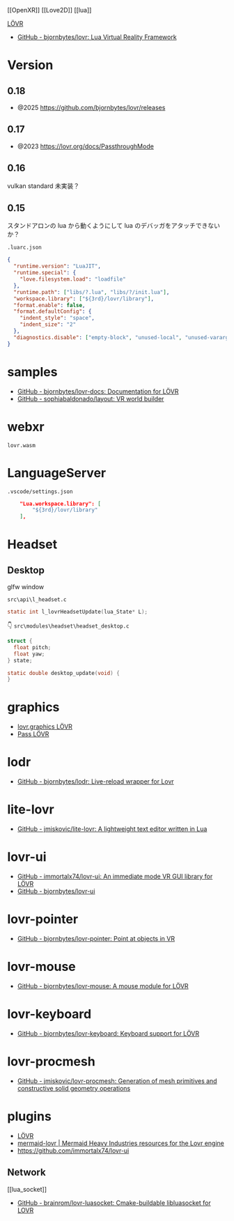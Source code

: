 [[OpenXR]] [[Love2D]]
[[lua]]

[LÖVR](https://lovr.org/docs/Getting_Started)

- [GitHub - bjornbytes/lovr: Lua Virtual Reality Framework](https://github.com/bjornbytes/lovr)

# Version

## 0.18 

- @2025 https://github.com/bjornbytes/lovr/releases

## 0.17

- @2023 https://lovr.org/docs/PassthroughMode

## 0.16

vulkan
standard 未実装？

## 0.15

スタンドアロンの lua から動くようにして lua のデバッガをアタッチできないか？

`.luarc.json`
```json
{
  "runtime.version": "LuaJIT",
  "runtime.special": {
    "love.filesystem.load": "loadfile"
  },
  "runtime.path": ["libs/?.lua", "libs/?/init.lua"],
  "workspace.library": ["${3rd}/lovr/library"],
  "format.enable": false,
  "format.defaultConfig": {
    "indent_style": "space",
    "indent_size": "2"
  },
  "diagnostics.disable": ["empty-block", "unused-local", "unused-vararg"]
}
````

# samples

- [GitHub - bjornbytes/lovr-docs: Documentation for LÖVR](https://github.com/bjornbytes/lovr-docs)
- [GitHub - sophiabaldonado/layout: VR world builder](https://github.com/sophiabaldonado/layout)

# webxr

`lovr.wasm`

# LanguageServer

`.vscode/settings.json`

```json
    "Lua.workspace.library": [
        "${3rd}/lovr/library"
    ],
```

# Headset

## Desktop

glfw window

`src\api\l_headset.c`

```c
static int l_lovrHeadsetUpdate(lua_State* L);
```

👇
`src\modules\headset\headset_desktop.c`

```c
struct {
  float pitch;
  float yaw;
} state;

static double desktop_update(void) {
}
```

# graphics

- [lovr.graphics LÖVR](https://lovr.org/docs/lovr.graphics)
- [Pass LÖVR](https://lovr.org/docs/Pass)

# lodr

- [GitHub - bjornbytes/lodr: Live-reload wrapper for Lovr](https://github.com/bjornbytes/lodr)

# lite-lovr

- [GitHub - jmiskovic/lite-lovr: A lightweight text editor written in Lua](https://github.com/jmiskovic/lite-lovr)

# lovr-ui

- [GitHub - immortalx74/lovr-ui: An immediate mode VR GUI library for LÖVR](https://github.com/immortalx74/lovr-ui)
- [GitHub - bjornbytes/lovr-ui](https://github.com/bjornbytes/lovr-ui)

# lovr-pointer

- [GitHub - bjornbytes/lovr-pointer: Point at objects in VR](https://github.com/bjornbytes/lovr-pointer)

# lovr-mouse

- [GitHub - bjornbytes/lovr-mouse: A mouse module for LÖVR](https://github.com/bjornbytes/lovr-mouse)

# lovr-keyboard

- [GitHub - bjornbytes/lovr-keyboard: Keyboard support for LÖVR](https://github.com/bjornbytes/lovr-keyboard)

# lovr-procmesh

- [GitHub - jmiskovic/lovr-procmesh: Generation of mesh primitives and constructive solid geometry operations](https://github.com/jmiskovic/lovr-procmesh)

# plugins

- [LÖVR](https://lovr.org/docs/Plugins)
- [mermaid-lovr | Mermaid Heavy Industries resources for the Lovr engine](https://mcclure.github.io/mermaid-lovr/)
- https://github.com/immortalx74/lovr-ui

## Network

[[lua_socket]]

- [GitHub - brainrom/lovr-luasocket: Cmake-buildable libluasocket for LOVR](https://github.com/brainrom/lovr-luasocket)
